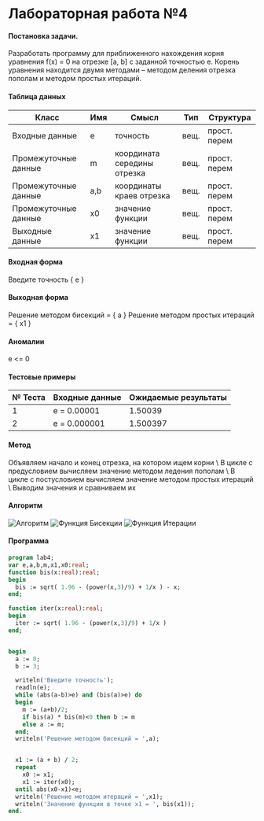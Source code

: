 # Лабораторная работа №4

#### Постановка задачи.
Разработать программу для приближенного нахождения корня уравнения f(x) = 0 на отрезке [a, b] с заданной точностью e. Корень уравнения находится двумя методами – методом деления отрезка пополам и методом простых итераций.
#### Таблица данных

Класс | Имя | Смысл | Тип | Структура |
---- | --- | ----- | --- | --------- |
Входные данные | e | точность | вещ. | прост. перем |
Промежуточные данные   | m | координата середины отрезка | вещ. | прост. перем |
Промежуточные данные | a,b | координаты краев отрезка  | вещ. | прост. перем |
Промежуточные данные | x0 | значение функции | вещ. | прост. перем |
Выходные данные | x1 | значение функции | вещ. | прост. перем |

#### Входная форма
Введите точность \{ e \}
#### Выходная форма
Решение методом бисекций = \{ a \}
Решение методом простых итераций = \{ x1 \}
#### Аномалии
e <= 0
#### Тестовые примеры
№ Теста | Входные данные | Ожидаемые результаты |
------- | -------------- | -------------------- |
1 | e = 0.00001 | 1.50039
2  | e = 0.000001  | 1.500397



#### Метод
Объявляем начало и конец отрезка, на котором ищем корни \\
В цикле с предусловием вычисляем значение методом ледения пополам \\
В цикле с постусловием вычисляем значение методом простых итераций \\
Выводим значения и сравниваем их
#### Алгоритм
![Алгоритм](https://sun9-58.userapi.com/c857724/v857724346/926b9/Kh4IudOQuL8.jpg)
![Функция Бисекции](https://sun9-31.userapi.com/c857724/v857724346/926c0/xTLfrTBYHzE.jpg)
![Функция Итерации](https://sun9-41.userapi.com/c857724/v857724346/926c7/KgvsYYiOMG4.jpg)

#### Программа
```pascal
program lab4;
var e,a,b,m,x1,x0:real;
function bis(x:real):real;
begin
  bis := sqrt( 1.96 - (power(x,3)/9) + 1/x ) - x;
end;

function iter(x:real):real;
begin
  iter := sqrt( 1.96 - (power(x,3)/9) + 1/x )
end;


begin
  a := 0;
  b := 3;

  writeln('Введите точность');
  readln(e);
  while (abs(a-b)>e) and (bis(a)>e) do
  begin
    m := (a+b)/2;
    if bis(a) * bis(m)<0 then b := m
    else a := m;
  end;
  writeln('Решение методом бисекций = ',a);


  x1 := (a + b) / 2;
  repeat
    x0 := x1;
    x1 := iter(x0);
  until abs(x0-x1)<e;
  writeln('Решение методом итераций = ',x1);
  writeln('Значение функции в точке x1 = ', bis(x1));
end.
```
